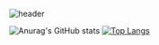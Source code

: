 
![header](https://capsule-render.vercel.app/api?type=waving&color=auto&height=230&section=header&text=⚡%20웹개발자%20이유정입니다%20⚡&fontSize=30)

![Anurag's GitHub stats](https://github-readme-stats.vercel.app/api?username=yujeong811&show_icons=true&theme=radical)
[![Top Langs](https://github-readme-stats.vercel.app/api/top-langs/?username=yujeong811&layout=compact)](https://github.com/yujeong811/github-readme-stats)
